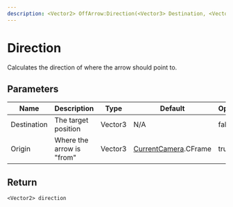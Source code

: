 ```yaml
---
description: <Vector2> OffArrow:Direction(<Vector3> Destination, <Vector3> Origin)
---
```


# Direction

Calculates the direction of where the arrow should point to.

## Parameters

<table><thead><tr><th>Name</th><th>Description</th><th>Type</th><th>Default</th><th data-type="checkbox">Optional</th></tr></thead><tbody><tr><td>Destination</td><td>The target position</td><td>Vector3</td><td>N/A</td><td>false</td></tr><tr><td>Origin</td><td>Where the arrow is "from"</td><td>Vector3</td><td><a href="../../utilities/get-current-camera.md">CurrentCamera</a>.CFrame</td><td>true</td></tr></tbody></table>

## Return

`<Vector2> direction`

